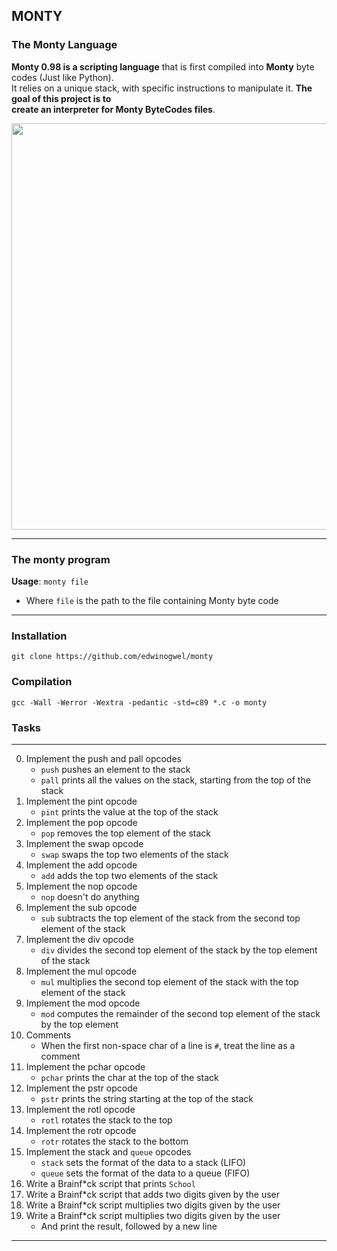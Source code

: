 ## MONTY

### The Monty Language
**Monty 0.98 is a scripting language** that is first compiled into **Monty** byte codes (Just like Python). <br> It relies on a unique stack, with specific instructions to manipulate it. **The goal of this project is to <br> create an interpreter for Monty ByteCodes files**.

<img src="https://pbs.twimg.com/media/CFYYWy6UEAE9Ow-.png" width="650" height="auto">

---
### The monty program
**Usage**: ```monty file``` <br>
- Where ```file``` is the path to the file containing Monty byte code
---
### Installation
```
git clone https://github.com/edwinogwel/monty
```
### Compilation
```
gcc -Wall -Werror -Wextra -pedantic -std=c89 *.c -o monty
```

### Tasks
---
0. Implement the push and pall opcodes <br>
   - ```push``` pushes an element to the stack
   - ```pall``` prints all the values on the stack, starting from the top of the stack
1. Implement the pint opcode
   - ```pint``` prints the value at the top of the stack
2. Implement the pop opcode
   - ```pop``` removes the top element of the stack
3. Implement the swap opcode
   - ```swap``` swaps the top two elements of the stack
4. Implement the add opcode
   - ```add``` adds the top two elements of the stack
5. Implement the nop opcode
   - ```nop``` doesn't do anything
6. Implement the sub opcode
   - ```sub``` subtracts the top element of the stack from the second top element of the stack
7. Implement the div opcode
   - ```div``` divides the second top element of the stack by the top element of the stack
8. Implement the mul opcode
   - ```mul``` multiplies the second top element of the stack with the top element of the stack
9. Implement the mod opcode
   - ```mod``` computes the remainder of the second top element of the stack by the top element
10. Comments
    - When the first non-space char of a line is ```#```, treat the line as a comment
11. Implement the pchar opcode
    - ```pchar``` prints the char at the top of the stack
12. Implement the pstr opcode
    - ```pstr``` prints the string starting at the top of the stack
13. Implement the rotl opcode
    - ```rotl``` rotates the stack to the top
14. Implement the rotr opcode
    - ```rotr``` rotates the stack to the bottom
15. Implement the stack and ```queue``` opcodes
    - ```stack``` sets the format of the data to a stack (LIFO)
    - ```queue``` sets the format of the data to a queue (FIFO)
16. Write a Brainf*ck script that prints ```School```
17. Write a Brainf*ck script that adds two digits given by the user
18. Write a Brainf*ck script multiplies two digits given by the user
19. Write a Brainf*ck script multiplies two digits given by the user
    - And print the result, followed by a new line
---
